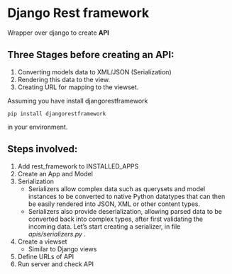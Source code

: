 # Django Rest framework
Wrapper over django to create **API**

## Three Stages before creating an API:

1. Converting models data to XML/JSON (Serialization)
2. Rendering this data to the view.
3. Creating URL for mapping to the viewset.

Assuming you have install djangorestframework 
```
pip install djangorestframework
```
in your environment.

## Steps involved:
1. Add rest_framework to INSTALLED_APPS
2. Create an App and Model
3. Serialization
    - Serializers allow complex data such as querysets and model instances to be converted to native Python datatypes that can then be easily rendered into JSON, XML or other content types.
    - Serializers also provide deserialization, allowing parsed data to be converted back into complex types, after first validating the incoming data. Let’s start creating a serializer, in file *apis/serializers.py* .
4. Create a viewset
    - Similar to Django views
5. Define URLs of API
6. Run server and check API

